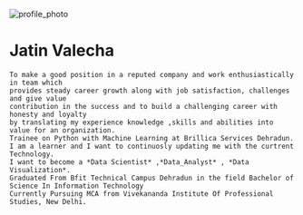 ![profile_photo](https://user-images.githubusercontent.com/46466390/127887325-3012da09-318c-4663-acaa-c1a1c37b4091.jpg)


# Jatin Valecha


~~~
To make a good position in a reputed company and work enthusiastically in team which 
provides steady career growth along with job satisfaction, challenges and give value 
contribution in the success and to build a challenging career with honesty and loyalty 
by translating my experience knowledge ,skills and abilities into value for an organization.
Trainee on Python with Machine Learning at Brillica Services Dehradun.
I am a learner and I want to continuosly updating me with the curtrent Technology.
I want to become a *Data Scientist* ,*Data_Analyst* , *Data Visualization*.
Graduated From Bfit Technical Campus Dehradun in the field Bachelor of Science In Information Technology
Currently Pursuing MCA from Vivekananda Institute Of Professional Studies, New Delhi.
~~~
